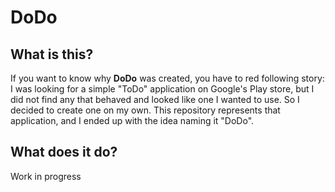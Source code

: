 # DoDo
## What is this?
If you want to know why **DoDo** was created, you have to red following story: I was looking for a simple "ToDo"
application on Google's Play store, but I did not find any that behaved and looked like one I wanted to use. So I decided
to create one on my own. This repository represents that application, and I ended up with the idea naming it "DoDo".
## What does it do?
Work in progress